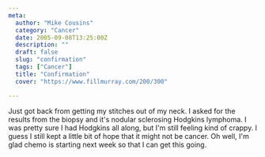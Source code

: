 ```yaml
---
meta:
  author: "Mike Cousins"
  category: "Cancer"
  date: 2005-09-08T13:25:00Z
  description: ""
  draft: false
  slug: "confirmation"
  tags: ["Cancer"]
  title: "Confirmation"
  cover: "https://www.fillmurray.com/200/300"

---
```


Just got back from getting my stitches out of my neck. I asked for the results
from the biopsy and it's nodular sclerosing Hodgkins lymphoma. I was pretty sure
I had Hodgkins all along, but I'm still feeling kind of crappy. I guess I still
kept a little bit of hope that it might not be cancer. Oh well, I'm glad chemo
is starting next week so that I can get this going.